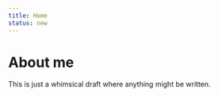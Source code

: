 ```yaml
---
title: Home
status: new
---
```


# About me

This is just a whimsical draft where anything might be written.
